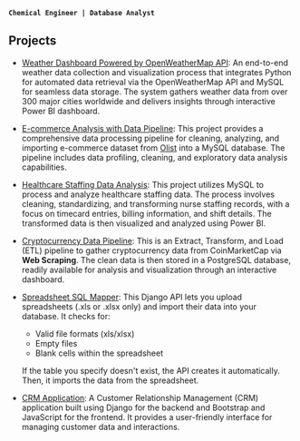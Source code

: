 **`Chemical Engineer | Database Analyst`**

## Projects
- [Weather Dashboard Powered by OpenWeatherMap API](https://github.com/johnfritzel/weather-api-dashboard.git): An end-to-end weather data collection and visualization process that integrates Python for automated data retrieval via the OpenWeatherMap API and MySQL for seamless data storage. The system gathers weather data from over 300 major cities worldwide and delivers insights through interactive Power BI dashboard.
  
- [E-commerce Analysis with Data Pipeline](https://github.com/johnfritzel/ecommerce-pipeline-analysis.git): This project provides a comprehensive data processing pipeline for cleaning, analyzing, and importing e-commerce dataset from [Olist](https://www.kaggle.com/datasets/olistbr/brazilian-ecommerce/data) into a MySQL database. The pipeline includes data profiling, cleaning, and exploratory data analysis capabilities.
  
- [Healthcare Staffing Data Analysis](https://github.com/johnfritzel/staffing-management): This project utilizes MySQL to process and analyze healthcare staffing data. The process involves cleaning, standardizing, and transforming nurse staffing records, with a focus on timecard entries, billing information, and shift details. The transformed data is then visualized and analyzed using Power BI.

- [Cryptocurrency Data Pipeline](https://github.com/johnfritzel/crypto-etl): This is an Extract, Transform, and Load (ETL) pipeline to gather cryptocurrency data from CoinMarketCap via **Web Scraping**. The clean data is then stored in a PostgreSQL database, readily available for analysis and visualization through an interactive dashboard.

- [Spreadsheet SQL Mapper](https://github.com/johnfritzel/spreadsheet-sql-mapper): This Django API lets you upload spreadsheets (.xls or .xlsx only) and import their data into your database. It checks for:
  - Valid file formats (xls/xlsx)
  - Empty files
  - Blank cells within the spreadsheet
  <p>If the table you specify doesn't exist, the API creates it automatically. Then, it imports the data from the spreadsheet.</p>

- [CRM Application](https://github.com/johnfritzel/crm-application): A Customer Relationship Management (CRM) application built using Django for the backend and Bootstrap and JavaScript for the frontend. It provides a user-friendly interface for managing customer data and interactions.


